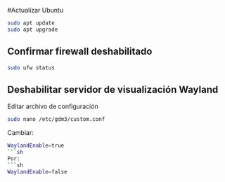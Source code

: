 #Actualizar Ubuntu

```sh
sudo apt update
sudo apt upgrade
```

## Confirmar firewall deshabilitado
```sh
sudo ufw status
```

## Deshabilitar servidor de visualización Wayland

Editar archivo de configuración

```sh
sudo nano /etc/gdm3/custom.conf
```
Cambiar:
```sh
WaylandEnable=true
```sh
Por:
```sh
WaylandEnable=false
```
